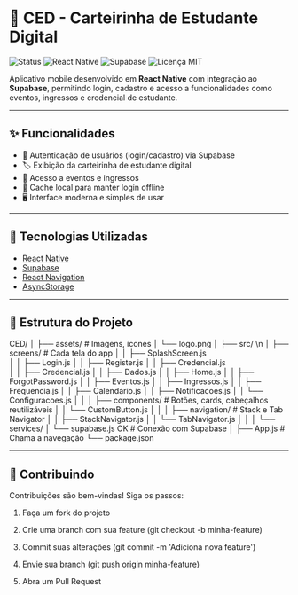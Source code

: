 # 📱 CED - Carteirinha de Estudante Digital
![Status](https://img.shields.io/badge/status-em%20desenvolvimento-yellow)
![React Native](https://img.shields.io/badge/React%20Native-0.74-blue)
![Supabase](https://img.shields.io/badge/Supabase-integrado-green)
![Licença MIT](https://img.shields.io/badge/license-MIT-green)

Aplicativo mobile desenvolvido em **React Native** com integração ao **Supabase**, permitindo login, cadastro e acesso a funcionalidades como eventos, ingressos e credencial de estudante.  

---

## ✨ Funcionalidades

- 🔑 Autenticação de usuários (login/cadastro) via Supabase  
- 🏷️ Exibição da carteirinha de estudante digital  
- 📅 Acesso a eventos e ingressos  
- 💾 Cache local para manter login offline  
- 🖥️ Interface moderna e simples de usar  

---

## 🚀 Tecnologias Utilizadas

- [React Native](https://reactnative.dev/)  
- [Supabase](https://supabase.com/)  
- [React Navigation](https://reactnavigation.org/)  
- [AsyncStorage](https://react-native-async-storage.github.io/async-storage/)  

---

## 📂 Estrutura do Projeto

CED/
│
├── assets/                # Imagens, ícones
│   └── logo.png
│
├── src/ \n
│   ├── screens/           # Cada tela do app 
│   │   ├── SplashScreen.js  
│   │   ├── Login.js 
│   │   ├── Register.js 
│   │   ├── Credencial.js  
│   │   ├── Credencial.js 
│   │   ├── Dados.js 
│   │   ├── Home.js
│   │   ├── ForgotPassword.js
│   │   ├── Eventos.js
│   │   ├── Ingressos.js
│   │   ├── Frequencia.js
│   │   ├── Calendario.js
│   │   ├── Notificacoes.js
│   │   └── Configuracoes.js
│   │
│   ├── components/        # Botões, cards, cabeçalhos reutilizáveis
│   │   └── CustomButton.js 
│   │
│   ├── navigation/        # Stack e Tab Navigator
│   │   ├── StackNavigator.js 
│   │   └── TabNavigator.js 
│   │
│   └── services/
│       └── supabase.js OK   # Conexão com Supabase
│
├── App.js                 # Chama a navegação
└── package.json


---

## 🤝 Contribuindo
Contribuições são bem-vindas! Siga os passos:

1. Faça um fork do projeto

2. Crie uma branch com sua feature (git checkout -b minha-feature)

3. Commit suas alterações (git commit -m 'Adiciona nova feature')

4. Envie sua branch (git push origin minha-feature)

5. Abra um Pull Request
